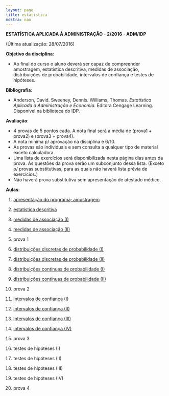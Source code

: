 ```yaml
---
layout: page
title: estatistica
mostra: nao
---
```


**ESTATÍSTICA APLICADA À ADMINISTRAÇÃO - 2/2016 - ADM/IDP**

(Última atualização: 28/07/2016)

**Objetivo da disciplina**: 

- Ao final do curso o aluno deverá ser capaz de compreender amostragem, estatística descritiva, medidas de associação, distribuições de probabilidade, intervalos de confiança e testes de hipóteses.

**Bibliografia**:

- Anderson, David. Sweeney, Dennis. Williams, Thomas. *Estatística Aplicada à Administração e Economia.* Editora Cengage Learning. Disponível na biblioteca do IDP.

**Avaliação**:

- 4 provas de 5 pontos cada. A nota final será a média de (prova1 + prova2) e (prova3 + prova4). 
- A nota mínima p/ aprovação na disciplina é 6/10.
- As provas são individuais e sem consulta a qualquer tipo de material exceto calculadora.
- Uma lista de exercícios será disponibilizada nesta página dias antes da prova. As questões da prova serão um subconjunto dessa lista. (Exceto p/ provas substitutivas, para as quais não haverá lista prévia de exercícios.)
- Não haverá prova substitutiva sem apresentação de atestado médico.

**Aulas**:

1. [apresentação do programa; amostragem](/assets/teaching/estatistica/amostragem.pdf)

2. [estatística descritiva](/assets/teaching/estatistica/descritiva.pdf)

3. [medidas de associação (I)](/assets/teaching/estatistica/associacao.pdf)

4. [medidas de associação (II)](/assets/teaching/estatistica/associacao.pdf)

5. prova 1

6. [distribuições discretas de probabilidade (I)](/assets/teaching/estatistica/discretas.pdf)

7. [distribuições discretas de probabilidade (II)](/assets/teaching/estatistica/discretas.pdf)

8. [distribuições contínuas de probabilidade (I)](/assets/teaching/estatistica/continuas.pdf)

9. [distribuições contínuas de probabilidade (II)](/assets/teaching/estatistica/continuas.pdf)

10. prova 2

11. [intervalos de confiança (I)](/assets/teaching/estatistica/intervalos.pdf)

12. [intervalos de confiança (II)](/assets/teaching/estatistica/intervalos.pdf)

13. [intervalos de confiança (III)](/assets/teaching/estatistica/intervalos.pdf)

14. [intervalos de confiança (IV)](/assets/teaching/estatistica/intervalos.pdf)

15. prova 3

16. testes de hipóteses (I)

17. testes de hipóteses (II)

18. testes de hipóteses (III)

19. testes de hipóteses (IV)

20. prova 4